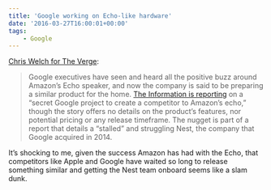 ```yaml
---
title: 'Google working on Echo-like hardware'
date: '2016-03-27T16:00:01+00:00'
tags:
    - Google
---
```


[Chris Welch for The Verge](https://www.theverge.com/2016/3/24/11298426/google-building-amazon-echo-rival):

> Google executives have seen and heard all the positive buzz around Amazon’s Echo speaker, and now the company is said to be preparing a similar product for the home. [The Information is reporting](https://www.theinformation.com/inside-tony-fadells-struggle-to-build-nest) on a “secret Google project to create a competitor to Amazon’s echo,” though the story offers no details on the product’s features, nor potential pricing or any release timeframe. The nugget is part of a report that details a “stalled” and struggling Nest, the company that Google acquired in 2014.

It’s shocking to me, given the success Amazon has had with the Echo, that competitors like Apple and Google have waited so long to release something similar and getting the Nest team onboard seems like a slam dunk.